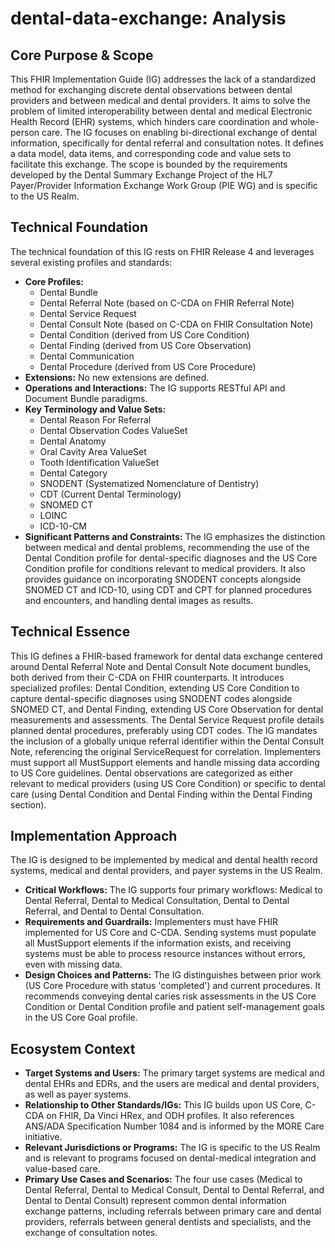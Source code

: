 # dental-data-exchange: Analysis

## Core Purpose & Scope

This FHIR Implementation Guide (IG) addresses the lack of a standardized method for exchanging discrete dental observations between dental providers and between medical and dental providers. It aims to solve the problem of limited interoperability between dental and medical Electronic Health Record (EHR) systems, which hinders care coordination and whole-person care. The IG focuses on enabling bi-directional exchange of dental information, specifically for dental referral and consultation notes. It defines a data model, data items, and corresponding code and value sets to facilitate this exchange. The scope is bounded by the requirements developed by the Dental Summary Exchange Project of the HL7 Payer/Provider Information Exchange Work Group (PIE WG) and is specific to the US Realm.

## Technical Foundation

The technical foundation of this IG rests on FHIR Release 4 and leverages several existing profiles and standards:

-   **Core Profiles:**
    -   Dental Bundle
    -   Dental Referral Note (based on C-CDA on FHIR Referral Note)
    -   Dental Service Request
    -   Dental Consult Note (based on C-CDA on FHIR Consultation Note)
    -   Dental Condition (derived from US Core Condition)
    -   Dental Finding (derived from US Core Observation)
    -   Dental Communication
    -   Dental Procedure (derived from US Core Procedure)
-   **Extensions:** No new extensions are defined.
-   **Operations and Interactions:** The IG supports RESTful API and Document Bundle paradigms.
-   **Key Terminology and Value Sets:**
    -   Dental Reason For Referral
    -   Dental Observation Codes ValueSet
    -   Dental Anatomy
    -   Oral Cavity Area ValueSet
    -   Tooth Identification ValueSet
    -   Dental Category
    -   SNODENT (Systematized Nomenclature of Dentistry)
    -   CDT (Current Dental Terminology)
    -   SNOMED CT
    -   LOINC
    -   ICD-10-CM
-   **Significant Patterns and Constraints:** The IG emphasizes the distinction between medical and dental problems, recommending the use of the Dental Condition profile for dental-specific diagnoses and the US Core Condition profile for conditions relevant to medical providers. It also provides guidance on incorporating SNODENT concepts alongside SNOMED CT and ICD-10, using CDT and CPT for planned procedures and encounters, and handling dental images as results.

## Technical Essence

This IG defines a FHIR-based framework for dental data exchange centered around Dental Referral Note and Dental Consult Note document bundles, both derived from their C-CDA on FHIR counterparts. It introduces specialized profiles: Dental Condition, extending US Core Condition to capture dental-specific diagnoses using SNODENT codes alongside SNOMED CT, and Dental Finding, extending US Core Observation for dental measurements and assessments. The Dental Service Request profile details planned dental procedures, preferably using CDT codes. The IG mandates the inclusion of a globally unique referral identifier within the Dental Consult Note, referencing the original ServiceRequest for correlation. Implementers must support all MustSupport elements and handle missing data according to US Core guidelines. Dental observations are categorized as either relevant to medical providers (using US Core Condition) or specific to dental care (using Dental Condition and Dental Finding within the Dental Finding section).

## Implementation Approach

The IG is designed to be implemented by medical and dental health record systems, medical and dental providers, and payer systems in the US Realm.

-   **Critical Workflows:** The IG supports four primary workflows: Medical to Dental Referral, Dental to Medical Consultation, Dental to Dental Referral, and Dental to Dental Consultation.
-   **Requirements and Guardrails:** Implementers must have FHIR implemented for US Core and C-CDA. Sending systems must populate all MustSupport elements if the information exists, and receiving systems must be able to process resource instances without errors, even with missing data.
-   **Design Choices and Patterns:** The IG distinguishes between prior work (US Core Procedure with status 'completed') and current procedures. It recommends conveying dental caries risk assessments in the US Core Condition or Dental Condition profile and patient self-management goals in the US Core Goal profile.

## Ecosystem Context

-   **Target Systems and Users:** The primary target systems are medical and dental EHRs and EDRs, and the users are medical and dental providers, as well as payer systems.
-   **Relationship to Other Standards/IGs:** This IG builds upon US Core, C-CDA on FHIR, Da Vinci HRex, and ODH profiles. It also references ANS/ADA Specification Number 1084 and is informed by the MORE Care initiative.
-   **Relevant Jurisdictions or Programs:** The IG is specific to the US Realm and is relevant to programs focused on dental-medical integration and value-based care.
-   **Primary Use Cases and Scenarios:** The four use cases (Medical to Dental Referral, Dental to Medical Consult, Dental to Dental Referral, and Dental to Dental Consult) represent common dental information exchange patterns, including referrals between primary care and dental providers, referrals between general dentists and specialists, and the exchange of consultation notes.
